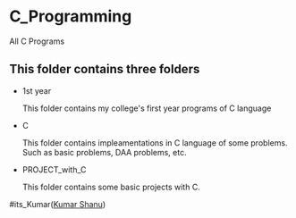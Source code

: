 
# C_Programming

All C Programs

## This folder contains three folders

* 1st year

  This folder contains my college's first year programs of C language

* C

  This folder contains impleamentations in C language of some problems. Such as basic problems, DAA
  problems, etc.

* PROJECT_with_C

  This folder contains some basic projects with C.

#its_Kumar([Kumar Shanu](https://github.com/its-kumar/))
